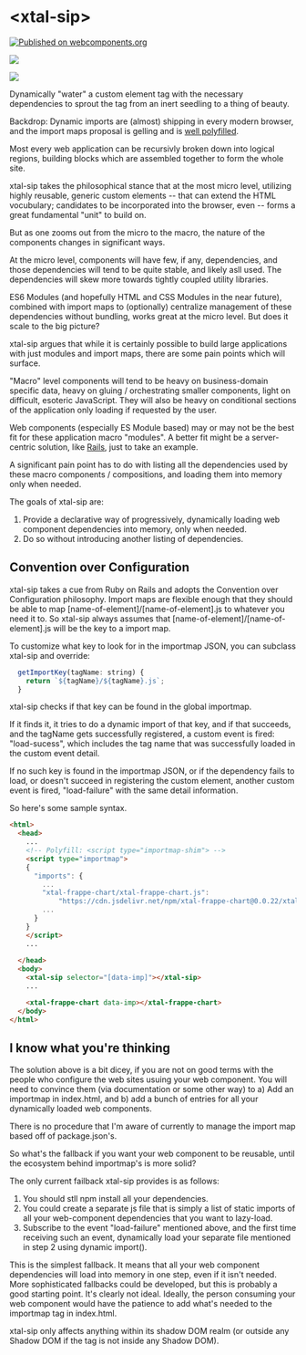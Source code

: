 # \<xtal-sip\>

[![Published on webcomponents.org](https://img.shields.io/badge/webcomponents.org-published-blue.svg)](https://www.webcomponents.org/element/xtal-sip)

<a href="https://nodei.co/npm/xtal-sip/"><img src="https://nodei.co/npm/xtal-sip.png"></a>

<img src="https://badgen.net/bundlephobia/minzip/xtal-sip">


Dynamically &#34;water&#34; a custom element tag with the necessary dependencies to sprout the tag from an inert seedling to a thing of beauty.

Backdrop: Dynamic imports are (almost) shipping in every modern browser, and the import maps proposal is gelling and is [well polyfilled](https://github.com/guybedford/es-module-shims). 

Most every web application can be recursivly broken down into logical regions, building blocks which are assembled together to form the whole site.

xtal-sip takes the philosophical stance that at the most micro level, utilizing highly reusable, generic custom elements -- that can extend the HTML vocubulary; candidates to be incorporated into the browser, even -- forms a great fundamental "unit" to build on.

But as one zooms out from the micro to the macro, the nature of the components changes in significant ways.  

At the micro level, components will have few, if any, dependencies, and those dependencies will tend to be quite stable, and likely asll used.  The dependencies will skew more towards tightly coupled utility libraries. 

ES6 Modules (and hopefully HTML and CSS Modules in the near future), combined with import maps to (optionally) centralize management of these dependencies without bundling, works great at the micro level.  But does it scale to the big picture?

xtal-sip argues that while it is certainly possible to build large applications with just modules and import maps, there are some pain points which will surface.

"Macro" level components will tend to be heavy on business-domain specific data, heavy on gluing / orchestrating smaller components, light on difficult, esoteric JavaScript.  They will also be heavy on conditional sections of the application only loading if requested by the user.

Web components (especially ES Module based) may or may not be the best fit for these application macro "modules".  A better fit might be a server-centric solution, like  [Rails](https://goiabada.blog/rails-components-faedd412ce19), just to take an example.  

A significant pain point has to do with listing all the dependencies used by these macro components / compositions, and loading them into memory only when needed.  

The goals of xtal-sip are:

1.  Provide a declarative way of progressively, dynamically loading web component dependencies into memory, only when needed.
2.  Do so without introducing another listing of dependencies.



## Convention over Configuration

xtal-sip takes a cue from Ruby on Rails and adopts the Convention over Configuration philosophy.  Import maps are flexible enough that they should be able to map [name-of-element]/[name-of-element].js to whatever you need it to.  So xtal-sip always assumes that [name-of-element]/[name-of-element].js will be the key to a import map.  

To customize what key to look for in the importmap JSON, you can subclass xtal-sip and override:

```JavaScript
  getImportKey(tagName: string) {
    return `${tagName}/${tagName}.js`;
  }
```

xtal-sip checks if that key can be found in the global importmap.

If it finds it, it tries to do a dynamic import of that key, and if that succeeds, and the tagName gets successfully registered, a custom event is fired: "load-sucess", which includes the tag name that was successfully loaded in the custom event detail.

If no such key is found in the importmap JSON, or if the dependency fails to load, or doesn't succeed in registering the custom element, another custom event is fired, "load-failure" with the same detail information.

So here's some sample syntax.


```html
<html>
  <head>
    ...
    <!-- Polyfill: <script type="importmap-shim"> -->
    <script type="importmap"> 
    {
      "imports": {
        ...
        "xtal-frappe-chart/xtal-frappe-chart.js": 
            "https://cdn.jsdelivr.net/npm/xtal-frappe-chart@0.0.22/xtal-frappe-chart.js",
        ...
      }
    }
    </script>
    ...
    
  </head>
  <body>
    <xtal-sip selector="[data-imp]"></xtal-sip>
    ... 

    <xtal-frappe-chart data-imp></xtal-frappe-chart> 
  </body>
</html>

```

## I know what you're thinking

The solution above is a bit dicey, if you are not on good terms with the people who configure the web sites usuing your web component.  You will need to convince them (via documentation or some other way) to a)  Add an importmap in index.html, and b)  add a bunch of entries for all your dynamically loaded web components.

There is no procedure that I'm aware of currently to manage the import map based off of package.json's.  

So what's the fallback if you want your web component to be reusable, until the ecosystem behind importmap's is more solid?

The only current failback xtal-sip provides is as follows:

1)  You should stll npm install all your dependencies.
2)  You could create a separate js file that is simply a list of static imports of all your web-component dependencies that you want to lazy-load.
3)  Subscribe to the event "load-failure" mentioned above, and the first time receiving such an event, dynamically load your separate file mentioned in step 2 using dynamic import().

This is the simplest fallback.  It means that all your web component dependencies will load into memory in one step, even if it isn't needed.  More sophisticated fallbacks could be developed, but this is probably a good starting point.  It's clearly not ideal.  Ideally, the person consuming your web component would have the patience to add what's needed to the importmap tag in index.html.


xtal-sip only affects anything within its shadow DOM realm (or outside any Shadow DOM if the tag is not inside any Shadow DOM).  

